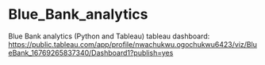 # Blue_Bank_analytics
Blue Bank analytics (Python and Tableau)
tableau dashboard: https://public.tableau.com/app/profile/nwachukwu.ogochukwu6423/viz/BlueBank_16769265837340/Dashboard1?publish=yes
